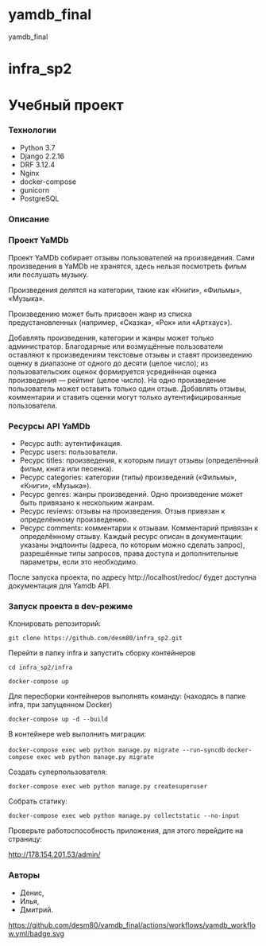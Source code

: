 # yamdb_final
yamdb_final
# infra_sp2
# Учебный проект 

### Технологии 
* Python 3.7 
* Django 2.2.16
* DRF 3.12.4
* Nginx
* docker-compose
* gunicorn
* PostgreSQL

### Описание 
### Проект YaMDb
Проект YaMDb собирает отзывы пользователей на произведения. Сами произведения в YaMDb не хранятся, здесь нельзя посмотреть фильм или послушать музыку.

Произведения делятся на категории, такие как «Книги», «Фильмы», «Музыка».

Произведению может быть присвоен жанр из списка предустановленных (например, «Сказка», «Рок» или «Артхаус»).

Добавлять произведения, категории и жанры может только администратор. Благодарные или возмущённые пользователи оставляют к произведениям текстовые отзывы и ставят произведению оценку в диапазоне от одного до десяти (целое число); из пользовательских оценок формируется усреднённая оценка произведения — рейтинг (целое число). На одно произведение пользователь может оставить только один отзыв. Добавлять отзывы, комментарии и ставить оценки могут только аутентифицированные пользователи.

### Ресурсы API YaMDb
* Ресурс auth: аутентификация.
* Ресурс users: пользователи.
* Ресурс titles: произведения, к которым пишут отзывы (определённый фильм, книга или песенка).
* Ресурс categories: категории (типы) произведений («Фильмы», «Книги», «Музыка»).
* Ресурс genres: жанры произведений. Одно произведение может быть привязано к нескольким жанрам.
* Ресурс reviews: отзывы на произведения. Отзыв привязан к определённому произведению.
* Ресурс comments: комментарии к отзывам. Комментарий привязан к определённому отзыву.
Каждый ресурс описан в документации: указаны эндпоинты (адреса, по которым можно сделать запрос), разрешённые типы запросов, права доступа и дополнительные параметры, если это необходимо.

После запуска проекта, по адресу http://localhost/redoc/ будет доступна 
документация для Yamdb API.

### Запуск проекта в dev-режиме 
Клонировать репозиторий:

```git clone https://github.com/desm80/infra_sp2.git```

Перейти в папку infra и запустить сборку контейнеров

```cd infra_sp2/infra```

```docker-compose up```

Для пересборки контейнеров выполнять команду: (находясь в папке infra, при запущенном Docker)

```docker-compose up -d --build```

В контейнере web выполнить миграции:

```docker-compose exec web python manage.py migrate --run-syncdb```
```docker-compose exec web python manage.py migrate```

Создать суперпользователя:

```docker-compose exec web python manage.py createsuperuser```

Собрать статику:

```docker-compose exec web python manage.py collectstatic --no-input```

Проверьте работоспособность приложения, для этого перейдите на страницу:

http://178.154.201.53/admin/

### Авторы 
* Денис, 
* Илья, 
* Дмитрий.

https://github.com/desm80/yamdb_final/actions/workflows/yamdb_workflow.yml/badge.svg